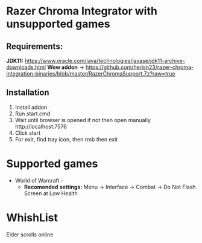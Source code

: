 # Razer Chroma Integrator with unsupported games


## Requirements:

**JDK11:** https://www.oracle.com/java/technologies/javase/jdk11-archive-downloads.html
**Wow addon** -> https://github.com/herisn23/razer-chroma-integration-binaries/blob/master/RazerChromaSupport.7z?raw=true

## Installation
1) Install addon
2) Run start.cmd
3) Wait until browser is opened if not then open manually http://localhost:7576
4) Click start
5) For exit, find tray icon, then rmb then exit 

# Supported games
* World of Warcraft - 
  * **Recomended settings:** Menu -> Interface -> Combat -> Do Not Flash Screen at Low Health 
# WhishList
Elder scrolls online

